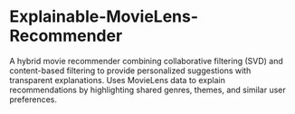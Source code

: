 # Explainable-MovieLens-Recommender
A hybrid movie recommender combining collaborative filtering (SVD) and content-based filtering to provide personalized suggestions with transparent explanations. Uses MovieLens data to explain recommendations by highlighting shared genres, themes, and similar user preferences.
